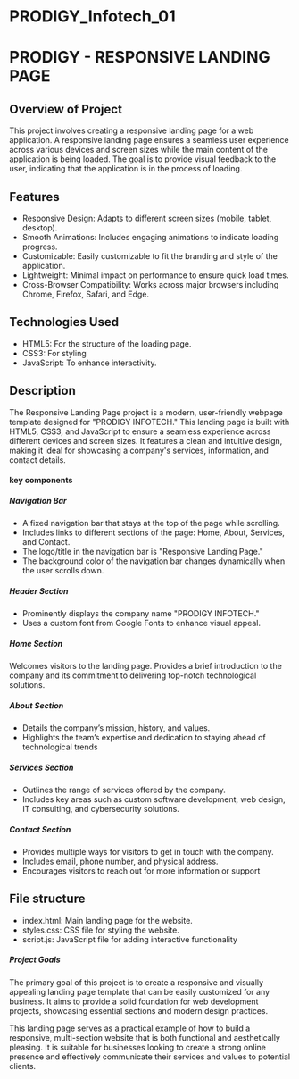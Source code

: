 # PRODIGY_Infotech_01
# PRODIGY - RESPONSIVE LANDING PAGE
## Overview of Project
This project involves creating a responsive landing page for a web application. A responsive landing page ensures a seamless user experience across various devices and screen sizes while the main content of the application is being loaded. The goal is to provide visual feedback to the user, indicating that the application is in the process of loading.
## Features
* Responsive Design: Adapts to different screen sizes (mobile, tablet, desktop).
* Smooth Animations: Includes engaging animations to indicate loading progress.
* Customizable: Easily customizable to fit the branding and style of the application.
* Lightweight: Minimal impact on performance to ensure quick load times.
* Cross-Browser Compatibility: Works across major browsers including Chrome, Firefox, Safari, and Edge.
## Technologies Used
* HTML5: For the structure of the loading page.
* CSS3: For styling
* JavaScript: To enhance interactivity.
## Description 
The Responsive Landing Page project is a modern, user-friendly webpage template designed for "PRODIGY INFOTECH." This landing page is built with HTML5, CSS3, and JavaScript to ensure a seamless experience across different devices and screen sizes. It features a clean and intuitive design, making it ideal for showcasing a company's services, information, and contact details.
#### key components
##### Navigation Bar
* A fixed navigation bar that stays at the top of the page while scrolling.
* Includes links to different sections of the page: Home, About, Services, and Contact.
* The logo/title in the navigation bar is "Responsive Landing Page."
* The background color of the navigation bar changes dynamically when the user scrolls down.
  
##### Header Section
* Prominently displays the company name "PRODIGY INFOTECH."
* Uses a custom font from Google Fonts to enhance visual appeal.
##### Home Section
Welcomes visitors to the landing page.
Provides a brief introduction to the company and its commitment to delivering top-notch technological solutions.
##### About Section
* Details the company’s mission, history, and values.
* Highlights the team’s expertise and dedication to staying ahead of technological trends
##### Services Section
* Outlines the range of services offered by the company.
* Includes key areas such as custom software development, web design, IT consulting, and cybersecurity solutions.
##### Contact Section
* Provides multiple ways for visitors to get in touch with the company.
* Includes email, phone number, and physical address.
* Encourages visitors to reach out for more information or support
## File structure
* index.html: Main landing page for the website.
* styles.css: CSS file for styling the website.
* script.js: JavaScript file for adding interactive functionality
##### Project Goals
The primary goal of this project is to create a responsive and visually appealing landing page template that can be easily customized for any business. It aims to provide a solid foundation for web development projects, showcasing essential sections and modern design practices.

This landing page serves as a practical example of how to build a responsive, multi-section website that is both functional and aesthetically pleasing. It is suitable for businesses looking to create a strong online presence and effectively communicate their services and values to potential clients.

